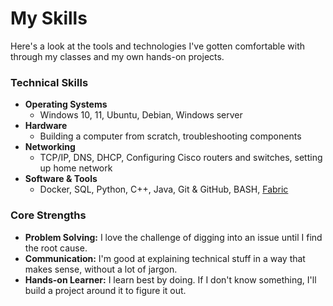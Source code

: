 # My Skills

Here's a look at the tools and technologies I've gotten comfortable with through my classes and my own hands-on projects.

### Technical Skills

* **Operating Systems**
    * Windows 10, 11, Ubuntu, Debian, Windows server
* **Hardware**
    * Building a computer from scratch, troubleshooting components
* **Networking**
    * TCP/IP, DNS, DHCP, Configuring Cisco routers and switches, setting up home network
* **Software & Tools**
    * Docker, SQL, Python, C++, Java, Git & GitHub, BASH, [Fabric](https://isma27322.github.io/portfolio/projects/index.html#learning-fabric)

### Core Strengths

* **Problem Solving:** I love the challenge of digging into an issue until I find the root cause.
* **Communication:** I'm good at explaining technical stuff in a way that makes sense, without a lot of jargon.
* **Hands-on Learner:** I learn best by doing. If I don't know something, I'll build a project around it to figure it out.
